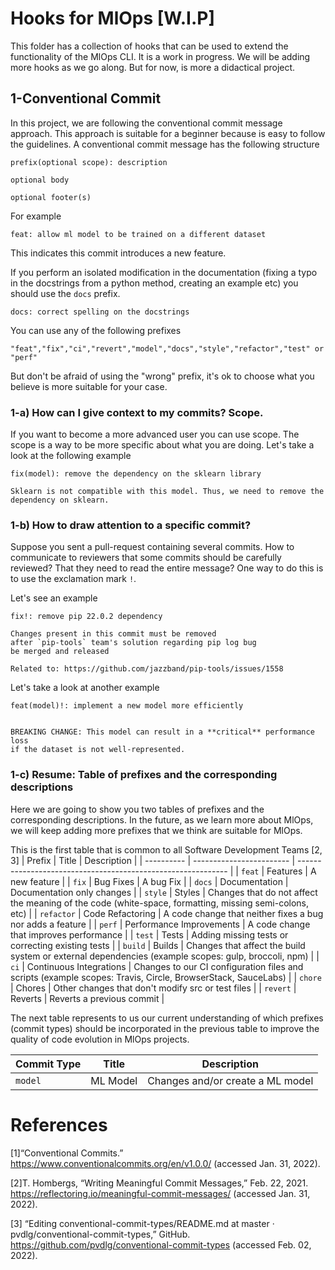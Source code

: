 # Hooks for MlOps [W.I.P]

This folder has a collection of hooks that can be used to extend
the functionality of the MlOps CLI. It is a work in progress. 
We will be adding more hooks as we go along. But for now, is more 
a didactical project.

## 1-Conventional Commit

In this project, we are following the conventional commit message approach. This approach is suitable for a beginner because is easy to follow the guidelines. 
A conventional commit message has the following structure

```
prefix(optional scope): description

optional body

optional footer(s)
```


For example

```
feat: allow ml model to be trained on a different dataset
```

This indicates this commit introduces a new feature.

If you perform an isolated modification in the documentation (fixing 
a typo in the docstrings from a python method, creating an example etc) you should use the `docs` prefix.

```
docs: correct spelling on the docstrings
```


You can use any of the following prefixes

```
"feat","fix","ci","revert","model","docs","style","refactor","test" or "perf"
```

But don't be afraid of using the "wrong" prefix, it's ok to choose what you believe is more suitable 
for your case. 

### 1-a) How can I give context to my commits? Scope.

If you want to become a more advanced user you can use scope. The scope is a way to be more specific about what you are doing. Let's take a look at the following example

```
fix(model): remove the dependency on the sklearn library

Sklearn is not compatible with this model. Thus, we need to remove the dependency on sklearn.

```

### 1-b) How to draw attention to a specific commit?

Suppose you sent a pull-request containing several commits. How to communicate to reviewers that some commits should be carefully reviewed? That they need to read the entire message? One way to do this is to use the exclamation mark `!`.

Let's see  an example

```
fix!: remove pip 22.0.2 dependency

Changes present in this commit must be removed
after `pip-tools` team's solution regarding pip log bug 
be merged and released

Related to: https://github.com/jazzband/pip-tools/issues/1558

```

Let's take a look at another example

```
feat(model)!: implement a new model more efficiently


BREAKING CHANGE: This model can result in a **critical** performance loss
if the dataset is not well-represented. 

```

### 1-c) Resume: Table of prefixes and the corresponding descriptions 

Here we are going to show you two tables of prefixes and the corresponding descriptions. In the future, as we learn more about MlOps, we will keep adding more prefixes that we think are suitable for MlOps. 


This is the first table that is common to all Software Development Teams [2, 3]
| Prefix     | Title                    | Description                                                  |
| ---------- | ------------------------ | ------------------------------------------------------------ |
| `feat`     | Features                 | A new feature                                                |
| `fix`      | Bug Fixes                | A bug Fix                                                    |
| `docs`     | Documentation            | Documentation only changes                                   |
| `style`    | Styles                   | Changes that do not affect the meaning of the code (white-space, formatting, missing semi-colons, etc) |
| `refactor` | Code Refactoring         | A code change that neither fixes a bug nor adds a feature    |
| `perf`     | Performance Improvements | A code change that improves performance                      |
| `test`     | Tests                    | Adding missing tests or correcting existing tests            |
| `build`    | Builds                   | Changes that affect the build system or external dependencies (example scopes: gulp, broccoli, npm) |
| `ci`       | Continuous Integrations  | Changes to our CI configuration files and scripts (example scopes: Travis, Circle, BrowserStack, SauceLabs) |
| `chore`    | Chores                   | Other changes that don't modify src or test files            |
| `revert`   | Reverts                  | Reverts a previous commit                                    |


The next table represents to us our current understanding of which prefixes (commit types) should be 
incorporated in the previous table to improve the quality of code evolution in MlOps projects.


| Commit Type | Title    | Description                      |
| ----------- | -------- | -------------------------------- |
| `model`     | ML Model | Changes and/or create a ML model |


# References

[1]“Conventional Commits.” https://www.conventionalcommits.org/en/v1.0.0/ (accessed Jan. 31, 2022).

[2]T. Hombergs, “Writing Meaningful Commit Messages,” Feb. 22, 2021. https://reflectoring.io/meaningful-commit-messages/ (accessed Jan. 31, 2022).

[3] “Editing conventional-commit-types/README.md at master · pvdlg/conventional-commit-types,” GitHub. https://github.com/pvdlg/conventional-commit-types (accessed Feb. 02, 2022).

